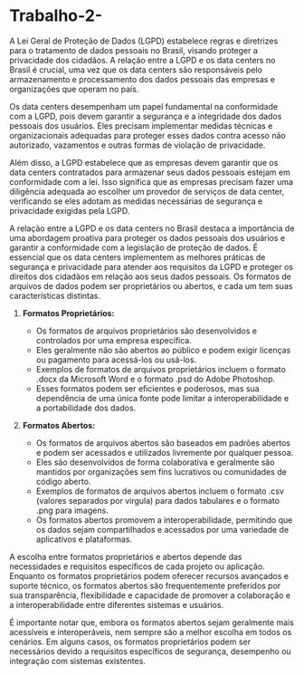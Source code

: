 # Trabalho-2-
A Lei Geral de Proteção de Dados (LGPD) estabelece regras e diretrizes para o tratamento de dados pessoais no Brasil, visando proteger a privacidade dos cidadãos. A relação entre a LGPD e os data centers no Brasil é crucial, uma vez que os data centers são responsáveis pelo armazenamento e processamento dos dados pessoais das empresas e organizações que operam no país.

Os data centers desempenham um papel fundamental na conformidade com a LGPD, pois devem garantir a segurança e a integridade dos dados pessoais dos usuários. Eles precisam implementar medidas técnicas e organizacionais adequadas para proteger esses dados contra acesso não autorizado, vazamentos e outras formas de violação de privacidade.

Além disso, a LGPD estabelece que as empresas devem garantir que os data centers contratados para armazenar seus dados pessoais estejam em conformidade com a lei. Isso significa que as empresas precisam fazer uma diligência adequada ao escolher um provedor de serviços de data center, verificando se eles adotam as medidas necessárias de segurança e privacidade exigidas pela LGPD.

A relação entre a LGPD e os data centers no Brasil destaca a importância de uma abordagem proativa para proteger os dados pessoais dos usuários e garantir a conformidade com a legislação de proteção de dados. É essencial que os data centers implementem as melhores práticas de segurança e privacidade para atender aos requisitos da LGPD e proteger os direitos dos cidadãos em relação aos seus dados pessoais.
Os formatos de arquivos de dados podem ser proprietários ou abertos, e cada um tem suas características distintas. 

1. **Formatos Proprietários:**
   - Os formatos de arquivos proprietários são desenvolvidos e controlados por uma empresa específica.
   - Eles geralmente não são abertos ao público e podem exigir licenças ou pagamento para acessá-los ou usá-los.
   - Exemplos de formatos de arquivos proprietários incluem o formato .docx da Microsoft Word e o formato .psd do Adobe Photoshop.
   - Esses formatos podem ser eficientes e poderosos, mas sua dependência de uma única fonte pode limitar a interoperabilidade e a portabilidade dos dados.

2. **Formatos Abertos:**
   - Os formatos de arquivos abertos são baseados em padrões abertos e podem ser acessados e utilizados livremente por qualquer pessoa.
   - Eles são desenvolvidos de forma colaborativa e geralmente são mantidos por organizações sem fins lucrativos ou comunidades de código aberto.
   - Exemplos de formatos de arquivos abertos incluem o formato .csv (valores separados por vírgula) para dados tabulares e o formato .png para imagens.
   - Os formatos abertos promovem a interoperabilidade, permitindo que os dados sejam compartilhados e acessados por uma variedade de aplicativos e plataformas.

A escolha entre formatos proprietários e abertos depende das necessidades e requisitos específicos de cada projeto ou aplicação. Enquanto os formatos proprietários podem oferecer recursos avançados e suporte técnico, os formatos abertos são frequentemente preferidos por sua transparência, flexibilidade e capacidade de promover a colaboração e a interoperabilidade entre diferentes sistemas e usuários.

É importante notar que, embora os formatos abertos sejam geralmente mais acessíveis e interoperáveis, nem sempre são a melhor escolha em todos os cenários. Em alguns casos, os formatos proprietários podem ser necessários devido a requisitos específicos de segurança, desempenho ou integração com sistemas existentes.
